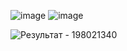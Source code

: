 ![image](https://user-images.githubusercontent.com/113089549/231137227-f3e8f490-a008-4aac-aaa2-431829935951.png)
![image](https://user-images.githubusercontent.com/113089549/235874869-5cecbafc-ae82-4249-970f-ff0f0ab9eb8e.png)

![Результат - 198021340](https://github.com/FominIgor/Fomin-I-A-IS-21/assets/113089549/216d30a2-22ff-4722-8c0b-aa66775aa6d4)
